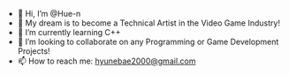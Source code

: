 - 👋 Hi, I’m @Hue-n
- 👀  My dream is to become a Technical Artist in the Video Game Industry!
- 🌱 I’m currently learning C++
- 💞️ I’m looking to collaborate on any Programming or Game Development Projects!
- 📫 How to reach me: hyunebae2000@gmail.com

<!---
Hue-n/Hue-n is a ✨ special ✨ repository because its `README.md` (this file) appears on your GitHub profile.
You can click the Preview link to take a look at your changes.
--->

